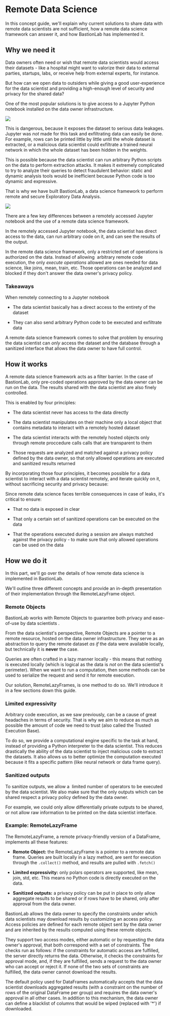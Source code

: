 # Remote Data Science

In this concept guide, we'll explain why current solutions to share data with remote data scientists are not sufficient, how a remote data science framework can answer it, and how BastionLab has implemented it.

## Why we need it

Data owners often need or wish that remote data scientists would access their datasets - like a hospital might want to valorize their data to external parties, startups, labs, or receive help from external experts, for instance. 

But how can we open data to outsiders while giving a good user-experience for the data scientist and providing a high-enough level of security and privacy for the shared data? 

One of the most popular solutions is to give access to a Jupyter Python notebook installed on the data owner infrastructure. 

![](https://github.com/mithril-security/bastionlab/blob/master/docs/assets/current_solution.png?raw=true)

This is dangerous, because it exposes the dataset to serious data leakages. Jupyter was *not* made for this task and exfiltrating data can easily be done. For example, rows can be printed little by little until the whole dataset is extracted, or a malicious data scientist could exfiltrate a trained neural network in which the whole dataset has been hidden in the weights.

This is possible because the data scientist can run arbitrary Python scripts on the data to perform extraction attacks. It makes it extremely complicated to try to analyze their queries to detect fraudulent behavior: static and dynamic analysis tools would be inefficient because Python code is too dynamic and expressive.

That is why we have built BastionLab, a data science framework to perform remote and secure Exploratory Data Analysis. 

![](https://github.com/mithril-security/bastionlab/blob/master/docs/assets/proposed_solution.png?raw=true)

There are a few key differences between a remotely accessed Jupyter notebook and the use of a remote data science framework.

In the remotely accessed Jupyter notebook, the data scientist has direct access to the data, can run arbitrary code on it, and can see the results of the output. 

In the remote data science framework, only a restricted set of operations is authorized on the data. Instead of allowing  arbitrary remote code execution, the only *execute operations* allowed are ones needed for data science, like joins, mean, train, etc. Those operations can be analyzed and blocked if they don't answer the data owner's privacy policy.

### Takeaways

When remotely connecting to a Jupyter notebook

-   The data scientist basically has a direct access to the entirety of the dataset

-   They can also send arbitrary Python code to be executed and exfiltrate data

A remote data science framework comes to solve that problem by ensuring the data scientist can *only* access the dataset and the database through a sanitized interface that allows the data owner to have full control.

## How it works

A remote data science framework acts as a filter barrier. In the case of BastionLab, only pre-coded operations approved by the data owner can be run on the data. The results shared with the data scientist are also finely controlled. 

This is enabled by four principles:

-   The data scientist never has access to the data directly

-   The data scientist manipulates on their machine only a local object that contains metadata to interact with a remotely hosted dataset

-   The data scientist interacts with the remotely hosted objects only through remote proccedure calls calls that are transparent to them

-   Those requests are analyzed and matched against a privacy policy defined by the data owner, so that only allowed operations are executed and sanitized results returned

By incorporating those four principles, it becomes possible for a data scientist to interact with a data scientist remotely, and iterate quickly on it, without sacrificing security and privacy because:

Since remote data science faces terrible consequences in case of leaks, it's critical to ensure:

-   That no data is exposed in clear

-   That only a certain set of sanitized operations can be executed on the data

-   That the operations executed during a session are always matched against the privacy policy - to make sure that only allowed operations can be used on the data

## How we do it

In this part, we'll go over the details of how remote data science is implemented in BastionLab. 

We'll outline three different concepts and provide an in-depth presentation of their implementation through the RemoteLazyFrame object.

### Remote Objects

BastionLab works with Remote Objects to guarantee both privacy and ease-of-use by data scientists .

From the data scientist's perspective, Remote Objects are a pointer to a remote resource, hosted on the data owner infrastructure. They serve as an abstraction to query the remote dataset *as if* the data were available locally, but technically it is **never** the case.

Queries are often crafted in a lazy manner locally - this means that nothing is executed locally (which is logical as the data is *not* on the data scientist's perimeter). When we want to run a computation, then some methods can be used to serialize the request and send it for remote execution. 

Our solution, RemoteLazyFrames, is one method to do so. We'll introduce it in a few sections down this guide.

### Limited expressivity

Arbitrary code execution, as we saw previously, can be a cause of great headaches in terms of security. That is why we aim to reduce as much as possible the amount of code we need to trust (also called the Trusted Execution Base). 

To do so, we provide a computational engine specific to the task at hand, instead of providing a Python interpreter to the data scientist. This reduces drastically the ability of the data scientist to inject malicious code to extract the datasets. It also allows us to better optimize the computation executed because it fits a specific pattern (like neural network or data frame query).

### Sanitized outputs

To sanitize outputs, we allow a  limited number of operators to be executed by the data scientist. We also make sure that the only outputs which can be shared respect a privacy policy defined by the data owner.

For example, we could only allow differentially private outputs to be shared, or not allow raw information to be printed on the data scientist interface.

### Example: RemoteLazyFrame

The RemoteLazyFrame, a remote privacy-friendly version of a DataFrame, implements all these features:

-   **Remote Object:** the RemoteLazyFrame is a pointer to a remote data frame. Queries are built locally in a lazy method, are sent for execution through the `.collect()` method, and results are pulled with `.fetch()`

-   **Limited expressivity:** only polars operators are supported, like mean, join, std, etc. This means no Python code is directly executed on the data.

-   **Sanitized outputs:** a privacy policy can be put in place to only allow aggregate results to be shared or if rows have to be shared, only after approval from the data owner.

BastionLab allows the data owner to specify the constraints under which data scientists may download results by customizing an access policy. Access policies are defined for each remote object sent by the data owner and are inherited by the results computed using these remote objects. 

They support two access modes, either automatic or by requesting the data owner's approval, that both correspond with a set of constraints. The checks run as follows: if the constraints for automatic access are fulfilled, the server directly returns the data. Otherwise, it checks the constraints for approval mode, and, if they are fulfilled, sends a request to the data owner who can accept or reject it. If none of the two sets of constraints are fulfilled, the data owner cannot download the results.

The default policy used for DataFrames automatically accepts that the data scientist downloads aggregated results (with a constraint on the number of rows of the original DataFrame per group) and requires the data owner's approval in all other cases. In addition to this mechanism, the data owner can define a blacklist of columns that would be wiped (replaced with '\*') if downloaded.
